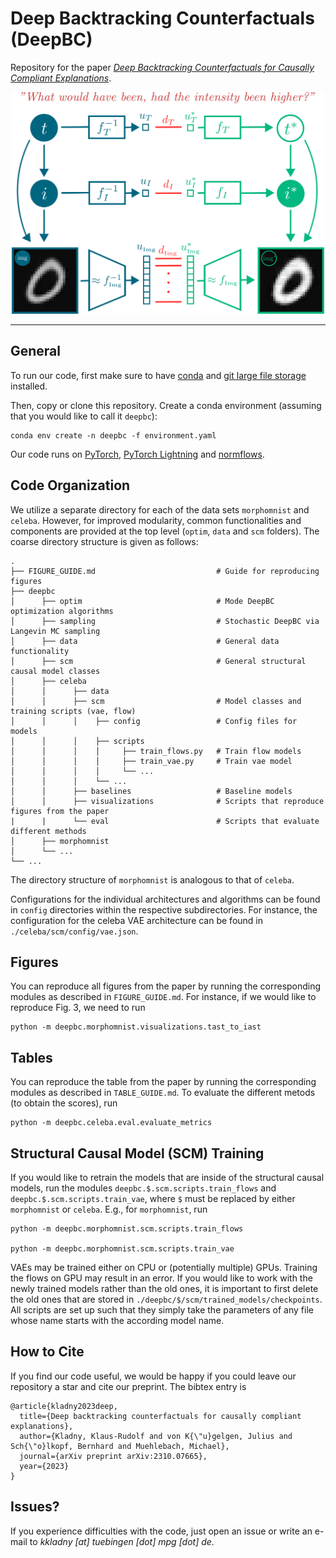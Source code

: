 # Deep Backtracking Counterfactuals (DeepBC)

Repository for the paper [*Deep Backtracking Counterfactuals for Causally Compliant Explanations*](https://arxiv.org/pdf/2310.07665).

<p align="center">
<img src="/assets/DeepBC_plot_github.svg" width="500">
</p>

***

## General
To run our code, first make sure to have [conda](https://conda.io/projects/conda/en/latest/user-guide/install/index.html) and [git large file storage](https://git-lfs.com/) installed.

Then, copy or clone this repository. Create a conda environment (assuming that you would like to call it `deepbc`):

```
conda env create -n deepbc -f environment.yaml
```

Our code runs on [PyTorch](https://pytorch.org/), [PyTorch Lightning](https://lightning.ai/docs/pytorch/latest/) and [normflows](https://github.com/VincentStimper/normalizing-flows).

## Code Organization

We utilize a separate directory for each of the data sets `morphomnist` and `celeba`. However, for improved modularity, common functionalities and components are provided at the top level (`optim`, `data` and `scm` folders). The coarse directory structure is given as follows:

```
.
├── FIGURE_GUIDE.md                           # Guide for reproducing figures
├── deepbc
│      ├── optim                              # Mode DeepBC optimization algorithms
│      ├── sampling                           # Stochastic DeepBC via Langevin MC sampling
│      ├── data                               # General data functionality
│      ├── scm                                # General structural causal model classes
│      ├── celeba
│      │      ├── data
│      │      ├── scm                         # Model classes and training scripts (vae, flow)
│      │      │    ├── config                 # Config files for models
│      │      │    ├── scripts
│      │      │    │     ├── train_flows.py   # Train flow models
│      │      │    │     ├── train_vae.py     # Train vae model
│      │      │    │     └── ... 
│      │      │    └── ...
│      │      ├── baselines                   # Baseline models
│      │      ├── visualizations              # Scripts that reproduce figures from the paper
|      |      └── eval                        # Scripts that evaluate different methods
│      ├── morphomnist
│      └── ...
└── ...    
```

The directory structure of `morphomnist` is analogous to that of `celeba`.

Configurations for the individual architectures and algorithms can be found in `config` directories within the respective subdirectories. For instance, the configuration for the celeba VAE architecture can be found in `./celeba/scm/config/vae.json`.

## Figures

You can reproduce all figures from the paper by running the corresponding modules as described in `FIGURE_GUIDE.md`. For instance, if we would like to reproduce Fig. 3, we need to run

```
python -m deepbc.morphomnist.visualizations.tast_to_iast
```

## Tables

You can reproduce the table from the paper by running the corresponding modules as described in `TABLE_GUIDE.md`. To evaluate the different metods (to obtain the scores), run

```
python -m deepbc.celeba.eval.evaluate_metrics
```

## Structural Causal Model (SCM) Training

If you would like to retrain the models that are inside of the structural causal models, run the modules `deepbc.$.scm.scripts.train_flows` and `deepbc.$.scm.scripts.train_vae`, where `$` must be replaced by either `morphomnist` or `celeba`. E.g., for `morphomnist`, run

```
python -m deepbc.morphomnist.scm.scripts.train_flows

python -m deepbc.morphomnist.scm.scripts.train_vae
```

VAEs may be trained either on CPU or (potentially multiple) GPUs. Training the flows on GPU may result in an error. If you would like to work with the newly trained models rather than the old ones, it is important to first delete the old ones that are stored in `./deepbc/$/scm/trained_models/checkpoints`. All scripts are set up such that they simply take the parameters of any file whose name starts with the according model name.

## How to Cite

If you find our code useful, we would be happy if you could leave our repository a star and cite our preprint. The bibtex entry is

```biblatex
@article{kladny2023deep,
  title={Deep backtracking counterfactuals for causally compliant explanations},
  author={Kladny, Klaus-Rudolf and von K{\"u}gelgen, Julius and Sch{\"o}lkopf, Bernhard and Muehlebach, Michael},
  journal={arXiv preprint arXiv:2310.07665},
  year={2023}
}
```

## Issues?

If you experience difficulties with the code, just open an issue or write an e-mail to *kkladny [at] tuebingen [dot] mpg [dot] de*.
